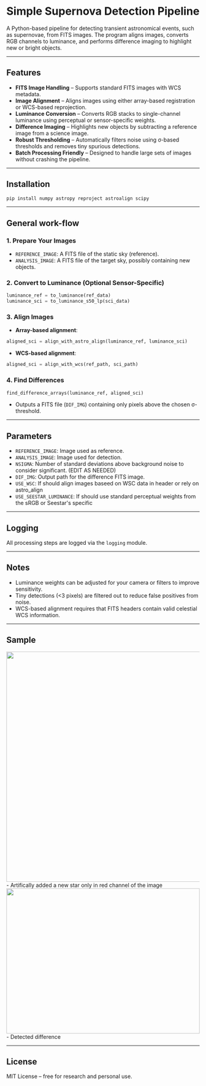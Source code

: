 # Simple Supernova Detection Pipeline

A Python-based pipeline for detecting transient astronomical events, such as supernovae, from FITS images. The program aligns images, converts RGB channels to luminance, and performs difference imaging to highlight new or bright objects.

---

## Features

- **FITS Image Handling** – Supports standard FITS images with WCS metadata.
- **Image Alignment** – Aligns images using either array-based registration or WCS-based reprojection.
- **Luminance Conversion** – Converts RGB stacks to single-channel luminance using perceptual or sensor-specific weights.
- **Difference Imaging** – Highlights new objects by subtracting a reference image from a science image.
- **Robust Thresholding** – Automatically filters noise using σ-based thresholds and removes tiny spurious detections.
- **Batch Processing Friendly** – Designed to handle large sets of images without crashing the pipeline.

---

## Installation

```bash
pip install numpy astropy reproject astroalign scipy
```

---

## General work-flow

### 1. Prepare Your Images

- `REFERENCE_IMAGE`: A FITS file of the static sky (reference).
- `ANALYSIS_IMAGE`: A FITS file of the target sky, possibly containing new objects.

### 2. Convert to Luminance (Optional Sensor-Specific)

```python
luminance_ref = to_luminance(ref_data)
luminance_sci = to_luminance_s50_lp(sci_data)
```

### 3. Align Images

- **Array-based alignment**:

```python
aligned_sci = align_with_astro_align(luminance_ref, luminance_sci)
```

- **WCS-based alignment**:

```python
aligned_sci = align_with_wcs(ref_path, sci_path)
```

### 4. Find Differences

```python
find_difference_arrays(luminance_ref, aligned_sci)
```

- Outputs a FITS file (`DIF_IMG`) containing only pixels above the chosen σ-threshold.

---

## Parameters
- `REFERENCE_IMAGE`: Image used as reference.
- `ANALYSIS_IMAGE`: Image used for detection.
- `NSIGMA`: Number of standard deviations above background noise to consider significant. (EDIT AS NEEDED)
- `DIF_IMG`: Output path for the difference FITS image.
- `USE_WSC`: If should align images baseed on WSC data in header or rely on astro_align 
- `USE_SEESTAR_LUMINANCE`: If should use standard perceptual weights from the sRGB or Seestar's specific

---

## Logging

All processing steps are logged via the `logging` module.

---

## Notes

- Luminance weights can be adjusted for your camera or filters to improve sensitivity.
- Tiny detections (<3 pixels) are filtered out to reduce false positives from noise.
- WCS-based alignment requires that FITS headers contain valid celestial WCS information.

---
## Sample
<img width="1633" height="601" alt="" src="https://github.com/user-attachments/assets/9b8bbb4f-e087-4036-94d9-c47f6d31d573" />
- Artifically added a new star only in red channel of the image

<img width="504" height="379" alt="" src="https://github.com/user-attachments/assets/3c96dbfd-6064-48dd-bacf-70eb920a18f1" />
- Detected difference

---

## License

MIT License – free for research and personal use.

